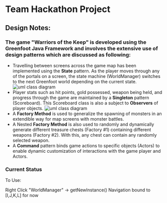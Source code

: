 # Team Hackathon Project
## Design Notes:
### The game "Warriors of the Keep" is developed using the Greenfoot Java Framework and involves the extensive use of design patterns which are discussed as following:
* Travelling between screens across the game map has been implemented using the **State** pattern. As the player moves through any of the portals on a screen, the state machine (WorldManager) switches to the next Greenfoot world depending on the current state. 
![uml class diagram](https://github.com/nguyensjsu/fa19-202-los-jefes/blob/master/GameCode/documents/ClassStateDiagram.png)
* Player stats such as hit points, gold possessed, weapon being held, and progress through the game are maintained by a **Singleton** pattern (Scoreboard). This Scoreboard class is also a subject to **Observers** of player objects.
![uml class diagram](https://github.com/nguyensjsu/fa19-202-los-jefes/blob/master/GameCode/documents/FinalObserverSingletonPattern.png)
* A **Factory Method** is used to generalize the spawning of monsters in an extendible way for map screens with monster battles.
* A Nested **Factory Method** is also used to randomly and dynamically generate different treasure chests (Factory #1) containing different weapons (Factory #2). With this, any chest can contain any randomly selected weapon.
* A **Command** pattern binds game actions to specific objects (Actors) to enable dynamic customization of interactions with the game player and Actors.

### Current Status
To Use:

Right Click "WorldManager" -> getNewInstance()
Navigation bound to [I,J,K,L] for now
